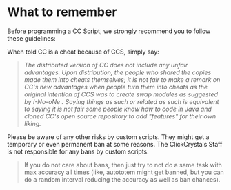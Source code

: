 # What to remember
Before programming a CC Script, we strongly recommend you to follow these guidelines:

 When told CC is a cheat because of CCS, simply say:
> *The distributed version of CC does not include any unfair advantages. Upon distribution, the people who shared the copies made them into cheats themselves; it is not fair to make a remark on CC's new advantages when people turn them into cheats as the original intention of CCS was to create swap modules as suggested by I-No-oNe . Saying things as such or related as such is equivalent to saying it is not fair some people know how to code in Java and cloned CC's open source repository to add "features" for their own liking.*

Please be aware of any other risks by custom scripts. They might get a temporary or even permanent ban at some reasons. The ClickCrystals Staff is not responsible for any bans by custom scripts.

> If you do not care about bans, then just try to not do a same task with max accuracy all times (like, autototem might get banned, but you can do a random interval reducing the accuracy as well as ban chances).